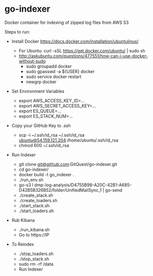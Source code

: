 # go-indexer
Docker container for indexing of zipped log files from AWS S3

Steps to run:

- Install Docker https://docs.docker.com/installation/ubuntulinux/

    - For Ubuntu: curl -sSL https://get.docker.com/ubuntu/ | sudo sh 
    - http://askubuntu.com/questions/477551/how-can-i-use-docker-without-sudo
      - sudo groupadd docker
      - sudo gpasswd -a ${USER} docker
      - sudo service docker restart
      - newgrp docker

- Set Environment Variables 

    - export AWS_ACCESS_KEY_ID=...
    - export AWS_SECRET_ACCESS_KEY=...
    - export ES_QUEUE=...
    - export ES_STACK_NUM=...
    
- Copy your GitHub Key to .ssh
    - scp -i ~/.ssh/id_rsa ~/.ssh/id_rsa ubuntu@54.159.121.204:/home/ubuntu/.ssh/id_rsa
    - chmod 600 ~/.ssh/id_rsa

- Run Indexer
    
    - git clone git@github.com:GitQuest/go-indexer.git
    - cd go-indexer/
    - docker build -t go_indexer .
    - ./run_env.sh
    - go-s3 l dmp-log-analysis/D4755B98-A20C-42B1-A685-D42B5B326B52/folder/UnifiedMailSync_1 | go-send
    - ./create_stack.sh 
    - ./create_loaders.sh 
    - ./start_stack.sh
    - ./start_loaders.sh

- Rub Kibana 

    - ./run_kibana.sh
    - Go to https://IP
    
- To Reindex

    - ./stop_loaders.sh
    - ./stop_stack.sh
    - sudo rm -rf /data
    - Run Indexer
 
    
    
    



